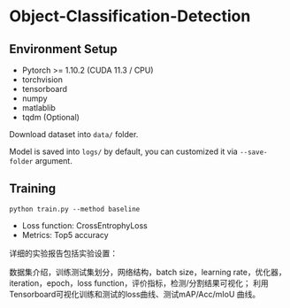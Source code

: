 # Object-Classification-Detection

## Environment Setup
- Pytorch >= 1.10.2 (CUDA 11.3 / CPU)
- torchvision
- tensorboard
- numpy
- matlablib
- tqdm (Optional)


Download dataset into `data/` folder.

Model is saved into `logs/` by default, you can customized it via `--save-folder` argument.

## Training
`python train.py --method baseline`

- Loss function: CrossEntrophyLoss
- Metrics: Top5 accuracy

详细的实验报告包括实验设置：

数据集介绍，训练测试集划分，网络结构，batch size，learning rate，优化器，iteration，epoch，loss function，评价指标，检测/分割结果可视化；
利用Tensorboard可视化训练和测试的loss曲线、测试mAP/Acc/mIoU 曲线。